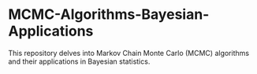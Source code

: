 # MCMC-Algorithms-Bayesian-Applications
This repository delves into Markov Chain Monte Carlo (MCMC) algorithms and their applications in Bayesian statistics. 
